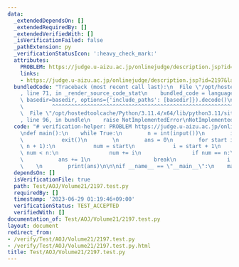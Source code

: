 ```yaml
---
data:
  _extendedDependsOn: []
  _extendedRequiredBy: []
  _extendedVerifiedWith: []
  _isVerificationFailed: false
  _pathExtension: py
  _verificationStatusIcon: ':heavy_check_mark:'
  attributes:
    PROBLEM: https://judge.u-aizu.ac.jp/onlinejudge/description.jsp?id=2197&lang=jp
    links:
    - https://judge.u-aizu.ac.jp/onlinejudge/description.jsp?id=2197&lang=jp
  bundledCode: "Traceback (most recent call last):\n  File \"/opt/hostedtoolcache/Python/3.11.4/x64/lib/python3.11/site-packages/onlinejudge_verify/documentation/build.py\"\
    , line 71, in _render_source_code_stat\n    bundled_code = language.bundle(stat.path,\
    \ basedir=basedir, options={'include_paths': [basedir]}).decode()\n          \
    \         ^^^^^^^^^^^^^^^^^^^^^^^^^^^^^^^^^^^^^^^^^^^^^^^^^^^^^^^^^^^^^^^^^^^^^^^^^^^^^^^^^\n\
    \  File \"/opt/hostedtoolcache/Python/3.11.4/x64/lib/python3.11/site-packages/onlinejudge_verify/languages/python.py\"\
    , line 96, in bundle\n    raise NotImplementedError\nNotImplementedError\n"
  code: "# verification-helper: PROBLEM https://judge.u-aizu.ac.jp/onlinejudge/description.jsp?id=2197&lang=jp\n\
    \ndef main():\n    while True:\n        n = int(input())\n        if n == 0:\n\
    \            exit()\n        \n        ans = 0\n        for start in range(1,\
    \ n + 1):\n            num = start\n            i = start + 1\n            while\
    \ num < n:\n                num += i\n                if num == n:\n         \
    \           ans += 1\n                    break\n                i += 1\n    \
    \    \n        print(ans)\n\n\nif __name__ == \"__main__\":\n    main()"
  dependsOn: []
  isVerificationFile: true
  path: Test/AOJ/Volume21/2197.test.py
  requiredBy: []
  timestamp: '2023-06-29 01:19:46+09:00'
  verificationStatus: TEST_ACCEPTED
  verifiedWith: []
documentation_of: Test/AOJ/Volume21/2197.test.py
layout: document
redirect_from:
- /verify/Test/AOJ/Volume21/2197.test.py
- /verify/Test/AOJ/Volume21/2197.test.py.html
title: Test/AOJ/Volume21/2197.test.py
---
```

